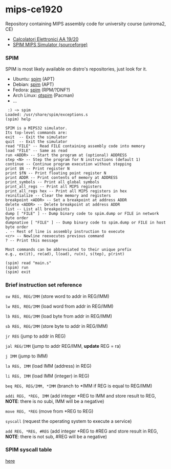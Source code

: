 # mips-ce1920
Repository containing MIPS assembly code for university course (uniroma2, CE)

 * [Calcolatori Elettronici AA 19/20](http://www.ce.uniroma2.it/courses/ce1920/)
 * [SPIM MIPS Simulator (sourceforge)](http://spimsimulator.sourceforge.net/)
 
### SPIM
SPIM is most likely available on distro's repositories, just look for it.

 * Ubuntu: [spim](https://packages.ubuntu.com/search?keywords=spim) (APT)
 * Debian: [spim](https://packages.debian.org/search?keywords=spim) (APT)
 * Fedora: [spim](https://rpmfind.net/linux/rpm2html/search.php?query=spim) (RPM/?DNF?)
 * Arch Linux: [qtspim](https://www.archlinux.org/packages/community/x86_64/qtspim/) (Pacman)
 * ...
 
```
 :) ~> spim
Loaded: /usr/share/spim/exceptions.s
(spim) help

SPIM is a MIPS32 simulator.
Its top-level commands are:
exit  -- Exit the simulator
quit  -- Exit the simulator
read "FILE" -- Read FILE containing assembly code into memory
load "FILE" -- Same as read
run <ADDR> -- Start the program at (optional) ADDRESS
step <N> -- Step the program for N instructions (default 1)
continue -- Continue program execution without stepping
print $N -- Print register N
print $fN -- Print floating point register N
print ADDR -- Print contents of memory at ADDRESS
print_symbols -- Print all global symbols
print_all_regs -- Print all MIPS registers
print_all_regs hex -- Print all MIPS registers in hex
reinitialize -- Clear the memory and registers
breakpoint <ADDR> -- Set a breakpoint at address ADDR
delete <ADDR> -- Delete breakpoint at address ADDR
list -- List all breakpoints
dump [ "FILE" ] -- Dump binary code to spim.dump or FILE in network byte order
dumpnative [ "FILE" ] -- Dump binary code to spim.dump or FILE in host byte order
. -- Rest of line is assembly instruction to execute
<cr> -- Newline reexecutes previous command
? -- Print this message

Most commands can be abbreviated to their unique prefix
e.g., ex(it), re(ad), l(oad), ru(n), s(tep), p(rint)

(spim) read "main.s"
(spim) run
(spim) exit
```

### Brief instruction set reference

 ```sw REG, REG/IMM``` (store word to addr in REG/IMM)
 
 ```lw REG, REG/IMM``` (load word from addr in REG/IMM)
 
 ```lb REG, REG/IMM``` (load byte from addr in REG/IMM)
 
 ```sb REG, REG/IMM``` (store byte to addr in REG/IMM)
 
 ```jr REG``` (jump to addr in REG)

 ```jal REG/IMM``` (jump to addr REG/IMM, **update** REG = ra)
 
 ```j IMM``` (jump to IMM)

 ```la REG, IMM``` (load IMM (address) in REG)

 ```li REG, IMM``` (load IMM (integer) in REG)

 ```beq REG, REG/IMM, *IMM``` (branch to *IMM if REG is equal to REG/IMM)
 
 ```addi REG, *REG, IMM``` (add integer *REG to IMM and store result to REG, **NOTE**: there is no subi, IMM will be a negative)
 
 ```move REG, *REG``` (move from *REG to REG)
 
 ```syscall``` (request the operating system to execute a service)

 ```add REG, *REG, #REG``` (add integer *REG to #REG and store result in REG, **NOTE**: there is not sub, #REG will be a negative)

### SPIM syscall table
[here](http://students.cs.tamu.edu/tanzir/csce350/reference/syscalls.html)
